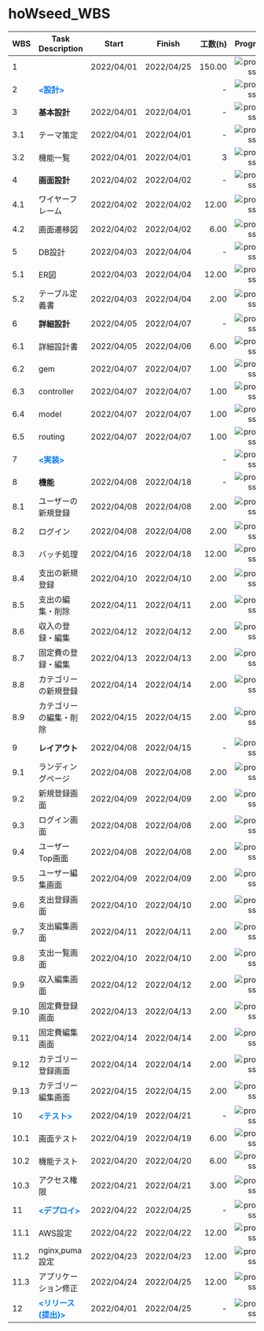 # hoWseed_WBS

| WBS  | Task Description                                              | Start      | Finish     | 工数(h) |                      Progress                       |
| ---- | ------------------------------------------------------------- | ---------- | ---------- | ------: | :-------------------------------------------------: |
| 1    | &nbsp;                                                        | 2022/04/01 | 2022/04/25 |  150.00 | ![progress](https://progress-bar.dev/0/ "progress") |
| 2    | <span style= "color: #007bff"><strong><設計></span>           | &nbsp;     | &nbsp;     |       - | ![progress](https://progress-bar.dev/0/ "progress") |
| 3    | <strong>基本設計                                              | 2022/04/01 | 2022/04/01 |       - | ![progress](https://progress-bar.dev/0/ "progress") |
| 3.1  | テーマ策定                                                    | 2022/04/01 | 2022/04/01 |       - | ![progress](https://progress-bar.dev/0/ "progress") |
| 3.2  | 機能一覧                                                      | 2022/04/01 | 2022/04/01 |       3 | ![progress](https://progress-bar.dev/0/ "progress") |
| 4    | <strong>画面設計                                              | 2022/04/02 | 2022/04/02 |       - | ![progress](https://progress-bar.dev/0/ "progress") |
| 4.1  | ワイヤーフレーム                                              | 2022/04/02 | 2022/04/02 |   12.00 | ![progress](https://progress-bar.dev/0/ "progress") |
| 4.2  | 画面遷移図                                                    | 2022/04/02 | 2022/04/02 |    6.00 | ![progress](https://progress-bar.dev/0/ "progress") |
| 5    | DB設計                                                        | 2022/04/03 | 2022/04/04 |       - | ![progress](https://progress-bar.dev/0/ "progress") |
| 5.1  | ER図                                                          | 2022/04/03 | 2022/04/04 |   12.00 | ![progress](https://progress-bar.dev/0/ "progress") |
| 5.2  | テーブル定義書                                                | 2022/04/03 | 2022/04/04 |    2.00 | ![progress](https://progress-bar.dev/0/ "progress") |
| 6    | <strong>詳細設計                                              | 2022/04/05 | 2022/04/07 |       - | ![progress](https://progress-bar.dev/0/ "progress") |
| 6.1  | 詳細設計書                                                    | 2022/04/05 | 2022/04/06 |    6.00 | ![progress](https://progress-bar.dev/0/ "progress") |
| 6.2  | gem                                                           | 2022/04/07 | 2022/04/07 |    1.00 | ![progress](https://progress-bar.dev/0/ "progress") |
| 6.3  | controller                                                    | 2022/04/07 | 2022/04/07 |    1.00 | ![progress](https://progress-bar.dev/0/ "progress") |
| 6.4  | model                                                         | 2022/04/07 | 2022/04/07 |    1.00 | ![progress](https://progress-bar.dev/0/ "progress") |
| 6.5  | routing                                                       | 2022/04/07 | 2022/04/07 |    1.00 | ![progress](https://progress-bar.dev/0/ "progress") |
| 7    | <span style= "color: #007bff"><strong><実装></span>           |            |            |       - | ![progress](https://progress-bar.dev/0/ "progress") |
| 8    | <strong>機能                                                  | 2022/04/08 | 2022/04/18 |       - | ![progress](https://progress-bar.dev/0/ "progress") |
| 8.1  | ユーザーの新規登録                                            | 2022/04/08 | 2022/04/08 |    2.00 | ![progress](https://progress-bar.dev/0/ "progress") |
| 8.2  | ログイン                                                      | 2022/04/08 | 2022/04/08 |    2.00 | ![progress](https://progress-bar.dev/0/ "progress") |
| 8.3  | バッチ処理                                                    | 2022/04/16 | 2022/04/18 |   12.00 | ![progress](https://progress-bar.dev/0/ "progress") |
| 8.4  | 支出の新規登録                                                | 2022/04/10 | 2022/04/10 |    2.00 | ![progress](https://progress-bar.dev/0/ "progress") |
| 8.5  | 支出の編集・削除                                              | 2022/04/11 | 2022/04/11 |    2.00 | ![progress](https://progress-bar.dev/0/ "progress") |
| 8.6  | 収入の登録・編集                                              | 2022/04/12 | 2022/04/12 |    2.00 | ![progress](https://progress-bar.dev/0/ "progress") |
| 8.7  | 固定費の登録・編集                                            | 2022/04/13 | 2022/04/13 |    2.00 | ![progress](https://progress-bar.dev/0/ "progress") |
| 8.8  | カテゴリーの新規登録                                          | 2022/04/14 | 2022/04/14 |    2.00 | ![progress](https://progress-bar.dev/0/ "progress") |
| 8.9  | カテゴリーの編集・削除                                        | 2022/04/15 | 2022/04/15 |    2.00 | ![progress](https://progress-bar.dev/0/ "progress") |
| 9    | <strong>レイアウト                                            | 2022/04/08 | 2022/04/15 |       - | ![progress](https://progress-bar.dev/0/ "progress") |
| 9.1  | ランディングページ                                            | 2022/04/08 | 2022/04/08 |    2.00 | ![progress](https://progress-bar.dev/0/ "progress") |
| 9.2  | 新規登録画面                                                  | 2022/04/09 | 2022/04/09 |    2.00 | ![progress](https://progress-bar.dev/0/ "progress") |
| 9.3  | ログイン画面                                                  | 2022/04/08 | 2022/04/08 |    2.00 | ![progress](https://progress-bar.dev/0/ "progress") |
| 9.4  | ユーザーTop画面                                               | 2022/04/08 | 2022/04/08 |    2.00 | ![progress](https://progress-bar.dev/0/ "progress") |
| 9.5  | ユーザー編集画面                                              | 2022/04/09 | 2022/04/09 |    2.00 | ![progress](https://progress-bar.dev/0/ "progress") |
| 9.6  | 支出登録画面                                                  | 2022/04/10 | 2022/04/10 |    2.00 | ![progress](https://progress-bar.dev/0/ "progress") |
| 9.7  | 支出編集画面                                                  | 2022/04/11 | 2022/04/11 |    2.00 | ![progress](https://progress-bar.dev/0/ "progress") |
| 9.8  | 支出一覧画面                                                  | 2022/04/10 | 2022/04/10 |    2.00 | ![progress](https://progress-bar.dev/0/ "progress") |
| 9.9  | 収入編集画面                                                  | 2022/04/12 | 2022/04/12 |    2.00 | ![progress](https://progress-bar.dev/0/ "progress") |
| 9.10 | 固定費登録画面                                                | 2022/04/13 | 2022/04/13 |    2.00 | ![progress](https://progress-bar.dev/0/ "progress") |
| 9.11 | 固定費編集画面                                                | 2022/04/14 | 2022/04/14 |    2.00 | ![progress](https://progress-bar.dev/0/ "progress") |
| 9.12 | カテゴリー登録画面                                            | 2022/04/14 | 2022/04/14 |    2.00 | ![progress](https://progress-bar.dev/0/ "progress") |
| 9.13 | カテゴリー編集画面                                            | 2022/04/15 | 2022/04/15 |    2.00 | ![progress](https://progress-bar.dev/0/ "progress") |
| 10   | <span style= "color: #007bff"><strong><テスト></span>         | 2022/04/19 | 2022/04/21 |       - | ![progress](https://progress-bar.dev/0/ "progress") |
| 10.1 | 画面テスト                                                    | 2022/04/19 | 2022/04/19 |    6.00 | ![progress](https://progress-bar.dev/0/ "progress") |
| 10.2 | 機能テスト                                                    | 2022/04/20 | 2022/04/20 |    6.00 | ![progress](https://progress-bar.dev/0/ "progress") |
| 10.3 | アクセス権限                                                  | 2022/04/21 | 2022/04/21 |    3.00 | ![progress](https://progress-bar.dev/0/ "progress") |
| 11   | <span style= "color: #007bff"><strong><デプロイ></span>       | 2022/04/22 | 2022/04/25 |       - | ![progress](https://progress-bar.dev/0/ "progress") |
| 11.1 | AWS設定                                                       | 2022/04/22 | 2022/04/22 |   12.00 | ![progress](https://progress-bar.dev/0/ "progress") |
| 11.2 | nginx,puma設定                                                | 2022/04/23 | 2022/04/23 |   12.00 | ![progress](https://progress-bar.dev/0/ "progress") |
| 11.3 | アプリケーション修正                                          | 2022/04/24 | 2022/04/25 |   12.00 | ![progress](https://progress-bar.dev/0/ "progress") |
| 12   | <span style= "color: #007bff"><strong><リリース(提出)></span> | 2022/04/01 | 2022/04/25 |       - | ![progress](https://progress-bar.dev/0/ "progress") |